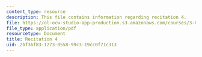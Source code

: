 ```yaml
---
content_type: resource
description: This file contains information regarding recitation 4.
file: https://ol-ocw-studio-app-production.s3.amazonaws.com/courses/3-024-electronic-optical-and-magnetic-properties-of-materials-spring-2013/2bf36f831273055899c319cc0f71c313_MIT3_024S13_2012rec4.pdf
file_type: application/pdf
resourcetype: Document
title: Recitation 4
uid: 2bf36f83-1273-0558-99c3-19cc0f71c313
---
```


